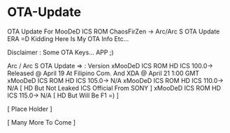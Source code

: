 OTA-Update
==========


OTA Update For MooDeD ICS ROM ChaosFirZen -> Arc/Arc S OTA Update ERA =D Kidding Here Is My OTA Info Etc...


Disclaimer : Some OTA Keys... APP ;) 

Arc / Arc S OTA Update => : Version
xMooDeD ICS ROM HD ICS 100.0-> Released @ April 19 At Filipino Com. And XDA @ April 21 1:00 GMT
xMooDeD ICS ROM HD ICS 105.0-> N/A
xMooDeD ICS ROM HD ICS 110.0-> N/A [ HD But Not Leaked ICS Official From SONY ]
xMooDeD ICS ROM HD ICS 115.0-> N/A [ HD But Will Be F1 =) ]

[ Place Holder ]

[ Many More To Come ]